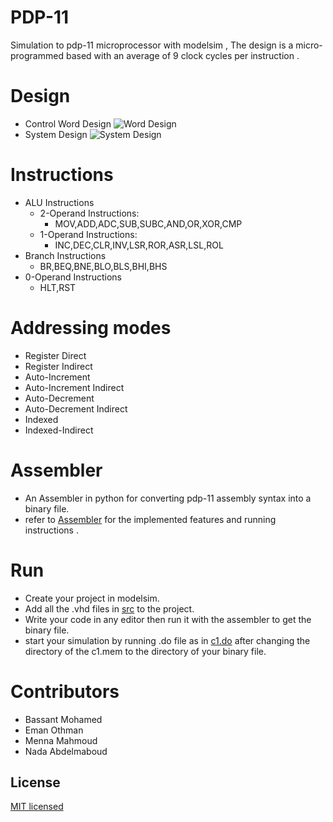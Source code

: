 # PDP-11

Simulation to pdp-11 microprocessor with modelsim , The design is a micro-programmed based with an average of 9 clock cycles per instruction .

# Design

* Control Word Design
![Word Design](https://i.ibb.co/ss6TCf7/Screenshot-from-2021-01-22-00-02-50.png)
* System Design
![System Design](https://i.ibb.co/RpLC6Vr/Screenshot-from-2021-01-22-00-16-36.png)

# Instructions

- ALU Instructions
	- 2-Operand Instructions:
		- MOV,ADD,ADC,SUB,SUBC,AND,OR,XOR,CMP
	- 1-Operand Instructions:
		- INC,DEC,CLR,INV,LSR,ROR,ASR,LSL,ROL
- Branch Instructions
	- BR,BEQ,BNE,BLO,BLS,BHI,BHS
- 0-Operand Instructions
	- HLT,RST
# Addressing modes
*	Register Direct
*	Register Indirect
*	Auto-Increment
*	Auto-Increment Indirect
*	Auto-Decrement
*	Auto-Decrement Indirect
*	Indexed
*	Indexed-Indirect

# Assembler
* An Assembler in python for converting pdp-11 assembly syntax into a binary file.
 * refer to [Assembler](Assembler) for the implemented features and running instructions .
 
# Run
* Create your project in modelsim.
* Add all the .vhd files in [src](src) to the project.
* Write your code in any editor then run it with the assembler to get the binary file.
* start your simulation by running .do file as in [c1.do](src/DoFiles/Testcases) after changing the directory of the c1.mem to the directory of your binary file.


# Contributors
* Bassant Mohamed
* Eman Othman
* Menna Mahmoud
* Nada Abdelmaboud

## License

[MIT licensed](LICENSE)
